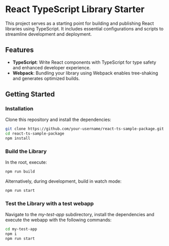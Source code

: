 # React TypeScript Library Starter

This project serves as a starting point for building and publishing React libraries using TypeScript. It includes essential configurations and scripts to streamline development and deployment.

## Features

- **TypeScript**: Write React components with TypeScript for type safety and enhanced developer experience.
- **Webpack**: Bundling your library using Webpack enables tree-shaking and generates optimized builds.

## Getting Started

### Installation

Clone this repository and install the dependencies:

```bash
git clone https://github.com/your-username/react-ts-sample-package.git
cd react-ts-sample-package
npm install
```

### Build the Library

In the root, execute:

```bash
npm run build
```

Alternatively, during development, build in watch mode:

```bash
npm run start
```

### Test the Library with a test webapp

Navigate to the *my-test-app* subdirectory, install the dependencies and execute the webapp with the following commands:
```bash
cd my-test-app
npm i
npm run start
```
